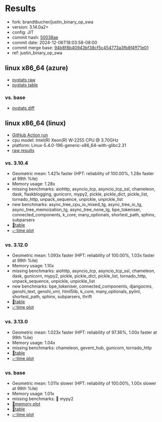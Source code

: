 # Results

- fork: brandtbucher/justin_binary_op_swa
- version: 3.14.0a2+
- config: JIT
- commit hash: [50038ae](https://github.com/brandtbucher/cpython/commit/50038ae)
- commit date: 2024-12-06T18:03:58-08:00
- commit merge base: [94b8f8b40943bf38cf5c454773a3fb8f4ff71e01](https://github.com/python/cpython/commit/94b8f8b40943bf38cf5c454773a3fb8f4ff71e01)
- ref: justin_binary_op_swa

## linux x86_64 (azure)

- [pystats raw](bm-20241206-azure-x86_64-brandtbucher-justin_binary_op_swa-3.14.0a2%2B-50038ae-pystats.json)
- [pystats table](bm-20241206-azure-x86_64-brandtbucher-justin_binary_op_swa-3.14.0a2%2B-50038ae-pystats.md)

### vs. base

- [pystats diff](bm-20241206-azure-x86_64-brandtbucher-justin_binary_op_swa-3.14.0a2%2B-50038ae-pystats-vs-base.md)

## linux x86_64 (linux)

- [GitHub Action run](https://github.com/faster-cpython/benchmarking/actions/runs/12208965081)
- cpu model: Intel(R) Xeon(R) W-2255 CPU @ 3.70GHz
- platform: Linux-5.4.0-196-generic-x86_64-with-glibc2.31
- [raw results](bm-20241206-linux-x86_64-brandtbucher-justin_binary_op_swa-3.14.0a2%2B-50038ae.json)

### vs. 3.10.4

- Geometric mean: 1.421x faster (HPT: reliability of 100.00%, 1.28x faster at 99th %ile)
- Memory usage: 1.28x
- missing benchmarks: aiohttp, asyncio_tcp, asyncio_tcp_ssl, chameleon, dask, flaskblogging, gunicorn, mypy2, pickle, pickle_dict, pickle_list, tornado_http, unpack_sequence, unpickle, unpickle_list
- new benchmarks: async_tree_cpu_io_mixed_tg, async_tree_io_tg, async_tree_memoization_tg, async_tree_none_tg, bpe_tokeniser, connected_components, k_core, many_optionals, shortest_path, sphinx, subparsers
- [📄table](bm-20241206-linux-x86_64-brandtbucher-justin_binary_op_swa-3.14.0a2%2B-50038ae-vs-3.10.4.md)
- [📈time plot](bm-20241206-linux-x86_64-brandtbucher-justin_binary_op_swa-3.14.0a2%2B-50038ae-vs-3.10.4.svg)

### vs. 3.12.0

- Geometric mean: 1.093x faster (HPT: reliability of 100.00%, 1.03x faster at 99th %ile)
- Memory usage: 1.10x
- missing benchmarks: aiohttp, asyncio_tcp, asyncio_tcp_ssl, chameleon, dask, gunicorn, mypy2, pickle, pickle_dict, pickle_list, tornado_http, unpack_sequence, unpickle, unpickle_list
- new benchmarks: bpe_tokeniser, connected_components, djangocms, genshi_text, genshi_xml, html5lib, k_core, many_optionals, pylint, shortest_path, sphinx, subparsers, thrift
- [📄table](bm-20241206-linux-x86_64-brandtbucher-justin_binary_op_swa-3.14.0a2%2B-50038ae-vs-3.12.0.md)
- [📈time plot](bm-20241206-linux-x86_64-brandtbucher-justin_binary_op_swa-3.14.0a2%2B-50038ae-vs-3.12.0.svg)

### vs. 3.13.0

- Geometric mean: 1.023x faster (HPT: reliability of 97.36%, 1.00x faster at 99th %ile)
- Memory usage: 1.04x
- missing benchmarks: chameleon, gevent_hub, gunicorn, tornado_http
- [📄table](bm-20241206-linux-x86_64-brandtbucher-justin_binary_op_swa-3.14.0a2%2B-50038ae-vs-3.13.0.md)
- [📈time plot](bm-20241206-linux-x86_64-brandtbucher-justin_binary_op_swa-3.14.0a2%2B-50038ae-vs-3.13.0.svg)

### vs. base

- Geometric mean: 1.011x slower (HPT: reliability of 100.00%, 1.00x slower at 99th %ile)
- Memory usage: 1.01x
- missing benchmarks: 🔴 mypy2
- [🧠memory plot](bm-20241206-linux-x86_64-brandtbucher-justin_binary_op_swa-3.14.0a2%2B-50038ae-vs-base-mem.svg)
- [📄table](bm-20241206-linux-x86_64-brandtbucher-justin_binary_op_swa-3.14.0a2%2B-50038ae-vs-base.md)
- [📈time plot](bm-20241206-linux-x86_64-brandtbucher-justin_binary_op_swa-3.14.0a2%2B-50038ae-vs-base.svg)

